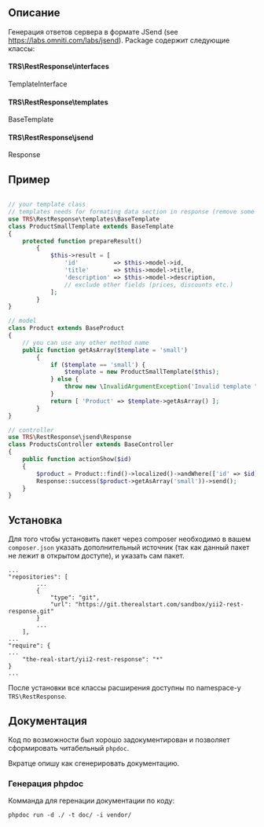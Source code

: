 ## Описание

Генерация ответов сервера в формате JSend (see https://labs.omniti.com/labs/jsend).
Package содержит следующие классы:

#### TRS\RestResponse\interfaces
TemplateInterface
#### TRS\RestResponse\templates
BaseTemplate
#### TRS\RestResponse\jsend
Response

## Пример

```php

// your template class
// templates needs for formating data section in response (remove some data for example)
use TRS\RestResponse\templates\BaseTemplate
class ProductSmallTemplate extends BaseTemplate
{
    protected function prepareResult()
        {
            $this->result = [
                'id'          => $this->model->id,
                'title'       => $this->model->title,
                'description' => $this->model->description,
                // exclude other fields (prices, discounts etc.)
            ];
        }
}

// model
class Product extends BaseProduct
{
    // you can use any other method name
    public function getAsArray($template = 'small')
        {
            if ($template == 'small') {
                $template = new ProductSmallTemplate($this);
            } else {
                throw new \InvalidArgumentException('Invalid template "' . $template . '"');
            }
            return [ 'Product' => $template->getAsArray() ];
        }
}

// controller
use TRS\RestResponse\jsend\Response
class ProductsController extends BaseController
{
    public function actionShow($id)
    {
        $product = Product::find()->localized()->andWhere(['id' => $id])->one();
        Response::success($product->getAsArray('small'))->send();
    }
}

```

## Установка

Для того чтобы установить пакет через composer необходимо в вашем `composer.json` указать дополнительный источник
(так как данный пакет не лежит в открытом доступе), и указать сам пакет.

```
...
"repositories": [
		...
        {
            "type": "git",
            "url": "https://git.therealstart.com/sandbox/yii2-rest-response.git"
        }
        ...
    ],
...
"require": {
...
	"the-real-start/yii2-rest-response": "*"
}
...

```

После установки все классы расширения доступны по namespace-у `TRS\RestResponse`.

## Документация

Код по возможности был хорошо задокументирован и позволяет сформировать читабельный `phpdoc`.

Вкратце опишу как сгенерировать документацию.

### Генерация phpdoc

Комманда для геренации документации по коду:

```
phpdoc run -d ./ -t doc/ -i vendor/
```
